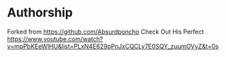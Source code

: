 # Authorship
 Forked from https://github.com/Absurdponcho
 Check Out His Perfect https://www.youtube.com/watch?v=mpPbKEeWIHU&list=PLxN4E629pPnJxCQCLy7E0SQY_zuumOVyZ&t=0s
